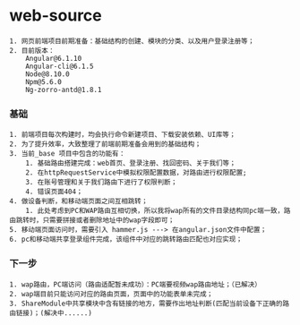 # web-source
    1. 网页前端项目前期准备：基础结构的创建、模块的分类、以及用户登录注册等；
    2. 目前版本：
        Angular@6.1.10
        Angular-cli@6.1.5
        Node@8.10.0
        Npm@5.6.0
        Ng-zorro-antd@1.8.1

### 基础
    1. 前端项目每次构建时，均会执行命令新建项目、下载安装依赖、UI库等；
    2. 为了提升效率，大致整理了前端前期准备会用到的基础结构；
    3. 当前_base 项目中包含的功能有：
        1. 基础路由搭建完成：web首页、登录注册、找回密码、关于我们等；
        2. 在httpRequestService中模拟权限配置数据，对路由进行权限配置;
        3. 在账号管理和关于我们路由下进行了权限判断；
        4. 错误页面404；
    4. 做设备判断，和移动端页面之间互相跳转；
        1. 此处考虑到PC和WAP路由互相切换，所以我将wap所有的文件目录结构同pc端一致，路由跳转时，只需要拼接或者删除地址中的wap字段即可；
    5. 移动端页面访问时，需要引入 hammer.js ---> 在angular.json文件中配置；
    6. pc和移动端共享登录组件完成，该组件中对应的跳转路由匹配也对应实现；

### 下一步
    1. wap路由，PC端访问（路由适配暂未成功）：PC端要视频wap路由地址；（已解决）
    2. wap端目前只能访问对应的路由页面，页面中的功能表单未完成；
    3. ShareModule中共享模块中含有链接的地方，需要作出地址判断(匹配当前设备下正确的路由链接)；(解决中......)
